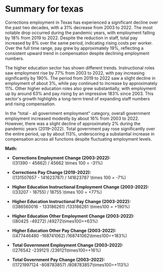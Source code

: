 # Summary for texas

Corrections employment in Texas has experienced a significant decline over the past two decades, with a 31% decrease from 2003 to 2022. The most notable drop occurred during the pandemic years, with employment falling by 18% from 2019 to 2022. Despite the reduction in staff, total pay increased by 8% over the same period, indicating rising costs per worker. Over the full time range, pay grew by approximately 19%, reflecting a consistent upward trend in compensation despite declining employment numbers.

The higher education sector has shown different trends. Instructional roles saw employment rise by 77% from 2003 to 2022, with pay increasing significantly by 190%. The period from 2019 to 2022 saw a slight decline in employment of about 3%, while pay continued to increase by approximately 11%. Other higher education roles also grew substantially, with employment up by around 63% and pay rising by an impressive 183% since 2003. This sector's growth highlights a long-term trend of expanding staff numbers and rising compensation.

In the "total - all government employment" category, overall government employment increased modestly by about 16% from 2003 to 2022. However, there was a slight decline of approximately 2% during the pandemic years (2019–2022). Total government pay rose significantly over the entire period, up by about 113%, underscoring a substantial increase in compensation across all functions despite fluctuating employment levels.

**Math:**

- **Corrections Employment Change (2003-2022):**  
   \((31390 - 45662) / 45662 \times 100 = -31\%\)

- **Corrections Pay Change (2019-2022):**  
   \((131507657 - 141623787) / 141623787 \times 100 = -7\%\)

- **Higher Education Instructional Employment Change (2003-2022):**  
   \((33207 - 18755) / 18755 \times 100 = +77\%\)

- **Higher Education Instructional Pay Change (2003-2022):**  
   \((386560016 - 133186261) /133186261 \times100 = +190\%\)

- **Higher Education Other Employment Change (2003-2022):**  
   \((80425 -49272) /49272\times100=+63\%\)

- **Higher Education Other Pay Change (2003-2022):**  
   \((477446480 -168741062) /168741062\times100=+183\%\)

- **Total Government Employment Change (2003–2022):**  
   \((276542 -239121) /239121\times100=+16\%\)

- **Total Government Pay Change (2003–2022):**  
   \((1721997124 -808783857) /808783857\times100=+113\%\)